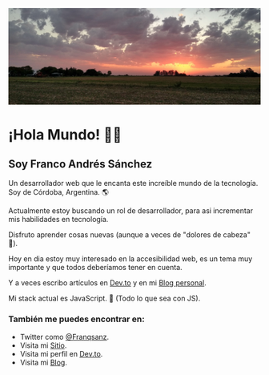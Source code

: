 ![casa](https://github.com/Franqsanz/Franqsanz/blob/master/casa.png)
# ¡Hola Mundo! 👋🏻

## Soy Franco Andrés Sánchez

Un desarrollador web que le encanta este increíble mundo de la tecnología.
Soy de Córdoba, Argentina. 🌎

Actualmente estoy buscando un rol de desarrollador, para asi incrementar mis habilidades en tecnología.

Disfruto aprender cosas nuevas (aunque a veces de "dolores de cabeza" 🥴).

Hoy en dia estoy muy interesado en la accesibilidad web, es un tema muy importante y que todos deberíamos tener en cuenta.

Y a veces escribo artículos en [Dev.to](https://dev.to/franqsanz) y en mi [Blog personal](https://gdevtown.netlify.app/).

Mi stack actual es JavaScript. 💛 (Todo lo que sea con JS).

### También me puedes encontrar en:

- Twitter como [@Franqsanz](https://twitter.com/Franqsanz).
- Visita mi [Sitio](https://franqsanz.netlify.app/).
- Visita mi perfil en [Dev.to](https://dev.to/franqsanz).
- Visita mi [Blog](https://gdevtown.netlify.app/).

